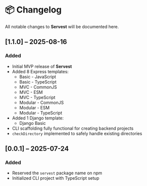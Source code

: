 # 📦 Changelog

All notable changes to **Servest** will be documented here.

## [1.1.0] – 2025-08-16
### Added
- Initial MVP release of **Servest**
- Added 8 Express templates:
  - Basic - JavaScript
  - Basic - TypeScript
  - MVC - CommonJS
  - MVC - ESM
  - MVC - TypeScript
  - Modular - CommonJS
  - Modular - ESM
  - Modular - TypeScript
- Added 1 Django template:
  - Django Basic
- CLI scaffolding fully functional for creating backend projects
- `checkDirectory` implemented to safely handle existing directories

## [0.0.1] – 2025-07-24
### Added
- Reserved the `servest` package name on npm
- Initialized CLI project with TypeScript setup
